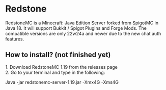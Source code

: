 <h1> Redstone </h1>
RedstoneMC is a Minecraft: Java Edition Server forked from SpigotMC in Java 18. It will support Bukkit / Spigot Plugins and Forge Mods. The compatible versions are only 22w24a and newer due to the new chat auth features.
<h2> How to install? (not finished yet)</h2>
1. Download RedstoneMC 1.19 from the releases page<br>
2. Go to your terminal and type in the following:<br>
<p>Java -jar redstonemc-server-1.19.jar -Xmx4G -Xms4G</p><br>
